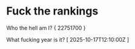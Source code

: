 # Fuck the rankings

Who the hell am I?
{ 22751700 }

What fucking year is it?
[ 2025-10-17T12:10:00Z ]
